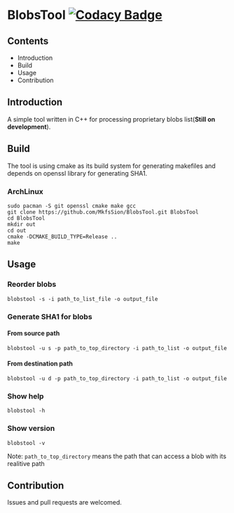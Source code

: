 # BlobsTool [![Codacy Badge](https://api.codacy.com/project/badge/Grade/6037004101ca45318b61f00875d637a1)](https://www.codacy.com/app/MkfsSion/BlobsTool?utm_source=github.com&amp;utm_medium=referral&amp;utm_content=MkfsSion/BlobsTool&amp;utm_campaign=Badge_Grade)

## Contents
-	Introduction
-	Build
-	Usage
-	Contribution

## Introduction
A simple tool written in C++ for processing proprietary blobs list(**Still on development**).

## Build
The tool is using cmake as its build system for generating makefiles and depends on openssl library for generating SHA1.
### ArchLinux
```shell
sudo pacman -S git openssl cmake make gcc
git clone https://github.com/MkfsSion/BlobsTool.git BlobsTool
cd BlobsTool
mkdir out
cd out
cmake -DCMAKE_BUILD_TYPE=Release ..
make
```

## Usage
### Reorder blobs
`blobstool -s -i path_to_list_file -o output_file`
### Generate SHA1 for blobs
#### From source path
`blobstool -u s -p path_to_top_directory -i path_to_list -o output_file`
#### From destination path
`blobstool -u d -p path_to_top_directory -i path_to_list -o output_file`
### Show help
`blobstool -h`
### Show version
`blobstool -v`

Note: `path_to_top_directory` means the path that can access a blob with its realitive path

## Contribution
Issues and pull requests are welcomed.
